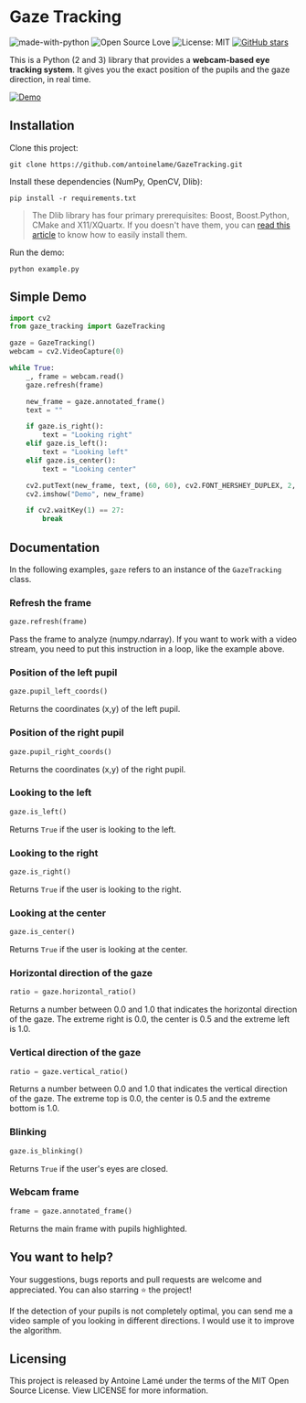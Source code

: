 # Gaze Tracking

![made-with-python](https://img.shields.io/badge/Made%20with-Python-1f425f.svg)
![Open Source Love](https://badges.frapsoft.com/os/v1/open-source.svg?v=103)
![License: MIT](https://img.shields.io/badge/License-MIT-yellow.svg)
[![GitHub stars](https://img.shields.io/github/stars/antoinelame/GazeTracking.svg?style=social)](https://github.com/antoinelame/GazeTracking/stargazers)

This is a Python (2 and 3) library that provides a **webcam-based eye tracking system**. It gives you the exact position of the pupils and the gaze direction, in real time.

[![Demo](https://i.imgur.com/WNqgQkO.gif)](https://youtu.be/YEZMk1P0-yw)

## Installation

Clone this project:

```
git clone https://github.com/antoinelame/GazeTracking.git
```

Install these dependencies (NumPy, OpenCV, Dlib):

```
pip install -r requirements.txt
```

> The Dlib library has four primary prerequisites: Boost, Boost.Python, CMake and X11/XQuartx. If you doesn't have them, you can [read this article](https://www.pyimagesearch.com/2017/03/27/how-to-install-dlib/) to know how to easily install them.

Run the demo:

```
python example.py
```

## Simple Demo

```python
import cv2
from gaze_tracking import GazeTracking

gaze = GazeTracking()
webcam = cv2.VideoCapture(0)

while True:
    _, frame = webcam.read()
    gaze.refresh(frame)

    new_frame = gaze.annotated_frame()
    text = ""

    if gaze.is_right():
        text = "Looking right"
    elif gaze.is_left():
        text = "Looking left"
    elif gaze.is_center():
        text = "Looking center"

    cv2.putText(new_frame, text, (60, 60), cv2.FONT_HERSHEY_DUPLEX, 2, (255, 0, 0), 2)
    cv2.imshow("Demo", new_frame)

    if cv2.waitKey(1) == 27:
        break
```

## Documentation

In the following examples, `gaze` refers to an instance of the `GazeTracking` class.

### Refresh the frame

```python
gaze.refresh(frame)
```

Pass the frame to analyze (numpy.ndarray). If you want to work with a video stream, you need to put this instruction in a loop, like the example above.

### Position of the left pupil

```python
gaze.pupil_left_coords()
```

Returns the coordinates (x,y) of the left pupil.

### Position of the right pupil

```python
gaze.pupil_right_coords()
```

Returns the coordinates (x,y) of the right pupil.

### Looking to the left

```python
gaze.is_left()
```

Returns `True` if the user is looking to the left.

### Looking to the right

```python
gaze.is_right()
```

Returns `True` if the user is looking to the right.

### Looking at the center

```python
gaze.is_center()
```

Returns `True` if the user is looking at the center.

### Horizontal direction of the gaze

```python
ratio = gaze.horizontal_ratio()
```

Returns a number between 0.0 and 1.0 that indicates the horizontal direction of the gaze. The extreme right is 0.0, the center is 0.5 and the extreme left is 1.0.

### Vertical direction of the gaze

```python
ratio = gaze.vertical_ratio()
```

Returns a number between 0.0 and 1.0 that indicates the vertical direction of the gaze. The extreme top is 0.0, the center is 0.5 and the extreme bottom is 1.0.

### Blinking

```python
gaze.is_blinking()
```

Returns `True` if the user's eyes are closed.

### Webcam frame

```python
frame = gaze.annotated_frame()
```

Returns the main frame with pupils highlighted.

## You want to help?

Your suggestions, bugs reports and pull requests are welcome and appreciated. You can also starring ⭐️ the project!

If the detection of your pupils is not completely optimal, you can send me a video sample of you looking in different directions. I would use it to improve the algorithm.

## Licensing

This project is released by Antoine Lamé under the terms of the MIT Open Source License. View LICENSE for more information.
